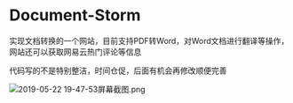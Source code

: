 # Document-Storm
实现文档转换的一个网站，目前支持PDF转Word，对Word文档进行翻译等操作，网站还可以获取网易云热门评论等信息

代码写的不是特别整洁，时间仓促，后面有机会再修改顺便完善

![2019-05-22 19-47-53屏幕截图.png](https://i.loli.net/2019/05/22/5ce5386cbf0b394548.png)
